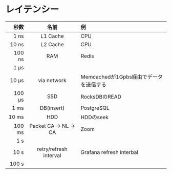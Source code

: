 # レイテンシー

|秒数|名前|例
|--:|:--:|:--|
|1 ns|L1 Cache|CPU
|10 ns|L2 Cache|CPU
|100 ns|RAM|Redis
|1 μs|
|10 μs|via network|Memcachedが1Gpbs経由でデータを送信する
|100 μs|SSD|RocksDBのREAD
|1 ms|DB(insert)|PostgreSQL
|10 ms|HDD|HDDのseek
|100 ms|Packet CA -> NL -> CA|Zoom
|1 s|
|10 s|retry/refresh interval|Grafana refresh interbal
|100 s|
